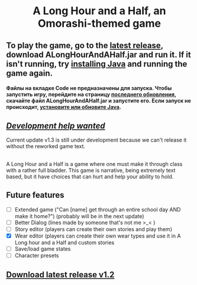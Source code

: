 # <center>A Long Hour and a Half, an Omorashi-themed game</center>

## **To play the game, go to the [latest release](https://github.com/javabird25/long-hour-and-a-half/releases/tag/v1.2), download ALongHourAndAHalf.jar and run it. If it isn't running, try [installing Java](https://java.com) and running the game again.**

#### **Файлы на вкладке Code не предназначены для запуска. Чтобы запустить игру, перейдите на страницу [последнего обновления](https://github.com/javabird25/long-hour-and-a-half/releases/tag/v1.3_rus), скачайте файл ALongHourAndAHalf.jar и запустите его. Если запуск не происходит, [установите или обновите Java](https://java.com/).**

## *[Development help wanted](https://github.com/javabird25/long-hour-and-a-half/issues/10)*

Current update v1.3 is still under development because we can't release it without the reworked game text.
<br><br>

A Long Hour and a Half is a game where one must make it through class with a rather full bladder. This game is narrative, being extremely text based, but it have choices that can hurt and help your ability to hold.

## Future features

 - [ ] Extended game ("Can [name] get through an entire school day AND make it home?") (probably will be in the next update)
 - [ ] Better Dialog (lines made by someone that's not me >_< )
 - [ ] Story editor (players can create their own stories and play them)
 - [x] Wear editor (players can create their own wear types and use it in A Long hour and a Half and custom stories
 - [ ] Save/load game states
 - [ ] Character presets

## [Download latest release v1.2](https://github.com/javabird25/long-hour-and-a-half/releases/tag/v1.2)
